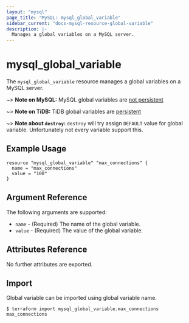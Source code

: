 ```yaml
---
layout: "mysql"
page_title: "MySQL: mysql_global_variable"
sidebar_current: "docs-mysql-resource-global-variable"
description: |-
  Manages a global variables on a MySQL server.
---
```


# mysql\_global\_variable

The ``mysql_global_variable`` resource manages a global variables on a MySQL
server.

~> **Note on MySQL:** MySQL global variables are [not persistent](https://dev.mysql.com/doc/refman/5.7/en/set-variable.html)

~> **Note on TiDB:** TiDB global variables are [persistent](https://docs.pingcap.com/tidb/v5.4/sql-statement-set-variable#mysql-compatibility)

~> **Note about `destroy`:** `destroy` will try assign `DEFAULT` value for global variable.
  Unfortunately not every variable support this.

## Example Usage

```hcl
resource "mysql_global_variable" "max_connections" {
  name = "max_connections"
  value = "100"
}
```

## Argument Reference

The following arguments are supported:

* `name` - (Required) The name of the global variable.
* `value` - (Required) The value of the global variable.

## Attributes Reference

No further attributes are exported.

## Import

Global variable can be imported using global variable name.

```shell
$ terraform import mysql_global_variable.max_connections max_connections
```
